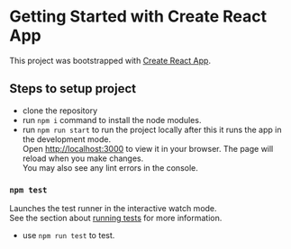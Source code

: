 # Getting Started with Create React App

This project was bootstrapped with [Create React App](https://github.com/facebook/create-react-app).

## Steps to setup project

- clone the repository
- run `npm i` command to install the node modules.
- run `npm run start` to run the project locally after this it runs the app in the development mode.\
  Open [http://localhost:3000](http://localhost:3000) to view it in your browser.
  The page will reload when you make changes.\
  You may also see any lint errors in the console.

### `npm test`

Launches the test runner in the interactive watch mode.\
See the section about [running tests](https://facebook.github.io/create-react-app/docs/running-tests) for more information.

- use `npm run test` to test.
